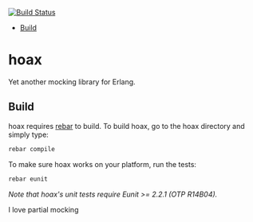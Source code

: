 [![Build Status](https://secure.travis-ci.org/xenolinguist/hoax.png)](http://travis-ci.org/xenolinguist/hoax)

  * [Build](#build)

hoax
====
Yet another mocking library for Erlang.

Build
-----

hoax requires [rebar][1] to build. To build hoax, go to the hoax
directory and simply type:

```sh
rebar compile
```

To make sure hoax works on your platform, run the tests:

```sh
rebar eunit
```

_Note that hoax's unit tests require Eunit >= 2.2.1 (OTP R14B04)._

  [1]: https://github.com/rebar/rebar "Rebar - A build tool for Erlang"

I love partial mocking
